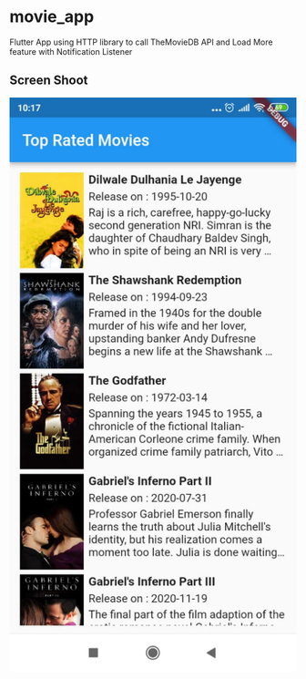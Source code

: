 # movie_app

Flutter App using HTTP library to call TheMovieDB API and Load More feature with Notification Listener

## Screen Shoot
 ![](images/ss1.jpeg)


